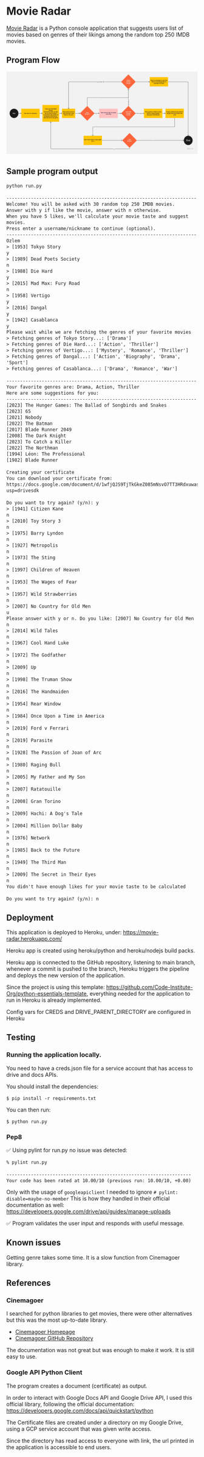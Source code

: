# Movie Radar

[Movie Radar](https://movie-radar-app.herokuapp.com/) is a Python console application that suggests users list of movies based on genres of their likings among the random top 250 IMDB movies.

## Program Flow
![Program Flow](https://raw.githubusercontent.com/ozlemhafalir/movie-radar/main/assets/movie-radar-program-flow.jpg)

## Sample program output

```shell
python run.py

----------------------------------------------------------------------
Welcome! You will be asked with 30 random top 250 IMDB movies.
Answer with y if like the movie, answer with n otherwise.
When you have 5 likes, we'll calculate your movie taste and suggest movies.
Press enter a username/nickname to continue (optional).
----------------------------------------------------------------------
Ozlem
> [1953] Tokyo Story 
y
> [1989] Dead Poets Society 
n
> [1988] Die Hard 
y
> [2015] Mad Max: Fury Road 
n
> [1958] Vertigo 
y
> [2016] Dangal 
y
> [1942] Casablanca 
y
Please wait while we are fetching the genres of your favorite movies
> Fetching genres of Tokyo Story...: ['Drama']
> Fetching genres of Die Hard...: ['Action', 'Thriller']
> Fetching genres of Vertigo...: ['Mystery', 'Romance', 'Thriller']
> Fetching genres of Dangal...: ['Action', 'Biography', 'Drama', 'Sport']
> Fetching genres of Casablanca...: ['Drama', 'Romance', 'War']

----------------------------------------------------------------------
Your favorite genres are: Drama, Action, Thriller
Here are some suggestions for you:
----------------------------------------------------------------------
[2023] The Hunger Games: The Ballad of Songbirds and Snakes
[2023] 65
[2021] Nobody
[2022] The Batman
[2017] Blade Runner 2049
[2008] The Dark Knight
[2023] To Catch a Killer
[2022] The Northman
[1994] Léon: The Professional
[1982] Blade Runner

Creating your certificate
You can download your certificate from: https://docs.google.com/document/d/1wfjQJS9TjTkGkeZ085mNsvO7TT3HRdxuwasIUq9j2fU/edit?usp=drivesdk

Do you want to try again? (y/n): y
> [1941] Citizen Kane 
n
> [2010] Toy Story 3 
n
> [1975] Barry Lyndon 
n
> [1927] Metropolis 
n
> [1973] The Sting 
n
> [1997] Children of Heaven 
n
> [1953] The Wages of Fear 
n
> [1957] Wild Strawberries 
n
> [2007] No Country for Old Men 
u
Please answer with y or n. Do you like: [2007] No Country for Old Men 
n
> [2014] Wild Tales 
n
> [1967] Cool Hand Luke 
n
> [1972] The Godfather 
n
> [2009] Up 
n
> [1998] The Truman Show 
n
> [2016] The Handmaiden 
n
> [1954] Rear Window 
n
> [1984] Once Upon a Time in America 
n
> [2019] Ford v Ferrari 
n
> [2019] Parasite 
n
> [1928] The Passion of Joan of Arc 
n
> [1980] Raging Bull 
n
> [2005] My Father and My Son 
n
> [2007] Ratatouille 
n
> [2008] Gran Torino 
n
> [2009] Hachi: A Dog's Tale 
n
> [2004] Million Dollar Baby 
n
> [1976] Network 
n
> [1985] Back to the Future 
n
> [1949] The Third Man 
n
> [2009] The Secret in Their Eyes 
n
You didn't have enough likes for your movie taste to be calculated

Do you want to try again? (y/n): n

```


## Deployment
This application is deployed to Heroku, under: https://movie-radar.herokuapp.com/

Heroku app is created using heroku/python and heroku/nodejs build packs.

Heroku app is connected to the GitHub repository, listening to main branch, whenever a commit is pushed to the branch, Heroku triggers the pipeline and deploys the new version of the application.

Since the project is using this template: https://github.com/Code-Institute-Org/python-essentials-template, everything needed for the application to run in Heroku is already implemented.

Config vars for CREDS and DRIVE_PARENT_DIRECTORY are configured in Heroku


## Testing

### Running the application locally.
You need to have a creds.json file for a service account that has access to drive and docs APIs.

You should install the dependencies:

```shell
$ pip install -r requirements.txt
```

You can then run:

```shell
$ python run.py
```

### Pep8

✅ Using pylint for run.py no issue was detected:

```shell
% pylint run.py

--------------------------------------------------------------------
Your code has been rated at 10.00/10 (previous run: 10.00/10, +0.00)
```
Only with the usage of `googleapiclient` I needed to ignore `# pylint: disable=maybe-no-member`
This is how they handled in their official documentation as well: https://developers.google.com/drive/api/guides/manage-uploads

✅ Program validates the user input and responds with useful message.


## Known issues

Getting genre takes some time. It is a slow function from Cinemagoer library.

## References

### Cinemagoer

I searched for python libraries to get movies, there were other alternatives but this was the most up-to-date library.

* [Cinemagoer Homepage](https://cinemagoer.github.io/)
* [Cinemagoer GitHub Repository](https://github.com/cinemagoer/cinemagoer)

The documentation was not great but was enough to make it work. It is still easy to use.

### Google API Python Client

The program creates a document (certificate) as output.

In order to interact with Google Docs API and Google Drive API, I used this official library, following the official documentation: https://developers.google.com/docs/api/quickstart/python

The Certificate files are created under a directory on my Google Drive, using a GCP service account that was given write access.

Since the directory has read access to everyone with link, the url printed in the application is accessible to end users.
